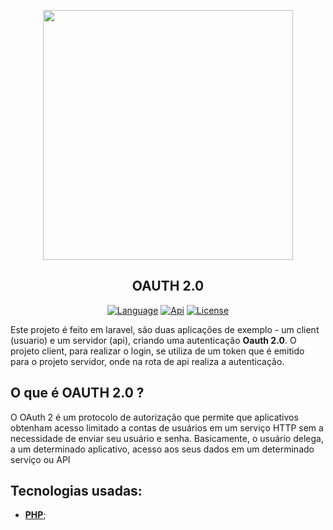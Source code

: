 <p align="center"><a href="https://laravel.com" target="_blank"><img src="https://raw.githubusercontent.com/laravel/art/master/logo-lockup/5%20SVG/2%20CMYK/1%20Full%20Color/laravel-logolockup-cmyk-red.svg" width="400"></a></p>

<h2 align="center">
    <b>OAUTH 2.0</b>
</h2>

<p align="center">
    <a href="#"><img src="https://img.shields.io/badge/language-PHP-%237175aa" alt="Language"></a>
    <a href="#"><img src="https://img.shields.io/badge/Oauth-2.0-%237175aa" alt="Api"></a>
    <a href="#"><img src="https://img.shields.io/badge/license-MIT-green" alt="License"></a>
</p>

<p>
    Este projeto é feito em laravel, são duas aplicações de exemplo - um client (usuario) e um servidor (api), criando uma autenticação <b>Oauth 2.0</b>. O projeto client, para realizar o login, se utiliza de um token que é emitido para o projeto servidor, onde na rota de api realiza a autenticação.
</p>

## O que é OAUTH 2.0 ?

O OAuth 2 é um protocolo de autorização que permite que aplicativos obtenham acesso limitado a contas de usuários em um serviço HTTP sem a necessidade de enviar seu usuário e senha. Basicamente, o usuário delega, a um determinado aplicativo, acesso aos seus dados em um determinado serviço ou API

## Tecnologias usadas:
- **[PHP](https://www.php.net/)**;